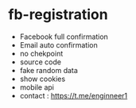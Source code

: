 # fb-registration
- Facebook full confirmation
- Email auto confirmation 
- no chekpoint 
- source code 
- fake random data 
- show cookies 
- mobile api
- contact : https://t.me/enginneer1 
